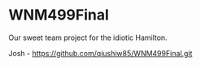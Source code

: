 # WNM499Final
Our sweet team project for the idiotic Hamilton. 

Josh - https://github.com/qiushiw85/WNM499Final.git
